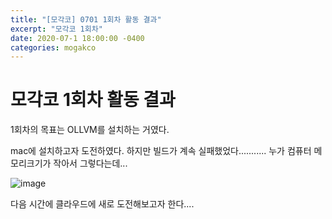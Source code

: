 ```yaml
---
title: "[모각코] 0701 1회차 활동 결과"
excerpt: "모각코 1회차"
date: 2020-07-1 18:00:00 -0400
categories: mogakco
---
```


# 모각코 1회차 활동 결과

1회차의 목표는 OLLVM를 설치하는 거였다.

mac에 설치하고자 도전하였다. 하지만 빌드가 계속 실패했었다...........
누가 컴퓨터 메모리크기가 작아서 그렇다는데...

![image](https://user-images.githubusercontent.com/33623107/86225643-79860880-bbc5-11ea-95ef-a80f78980b2a.png)

다음 시간에 클라우드에 새로 도전해보고자 한다....
